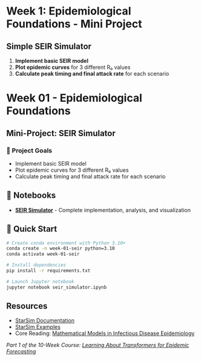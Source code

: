 # Week 1: Epidemiological Foundations - Mini Project

## Simple SEIR Simulator

1. **Implement basic SEIR model**
2. **Plot epidemic curves** for 3 different R₀ values
3. **Calculate peak timing and final attack rate** for each scenario

# Week 01 - Epidemiological Foundations

## Mini-Project: SEIR Simulator

### 🎯 Project Goals

- Implement basic SEIR model
- Plot epidemic curves for 3 different R₀ values
- Calculate peak timing and final attack rate for each scenario

## 📓 Notebooks

- **[SEIR Simulator](seir_simulator.ipynb)** - Complete implementation, analysis, and visualization
  
## 🚀 Quick Start

```bash
# Create conda environment with Python 3.10+
conda create -n week-01-seir python=3.10
conda activate week-01-seir

# Install dependencies
pip install -r requirements.txt

# Launch Jupyter notebook
jupyter notebook seir_simulator.ipynb
```

## Resources
- [StarSim Documentation](https://starsim.org/)
- [StarSim Examples](https://starsim.org/#examples)
- Core Reading: [Mathematical Models in Infectious Disease Epidemiology](https://www.ncbi.nlm.nih.gov/pmc/articles/PMC7150075/)

*Part 1 of the 10-Week Course: [Learning About Transformers for Epidemic Forecasting](../README.md)*
